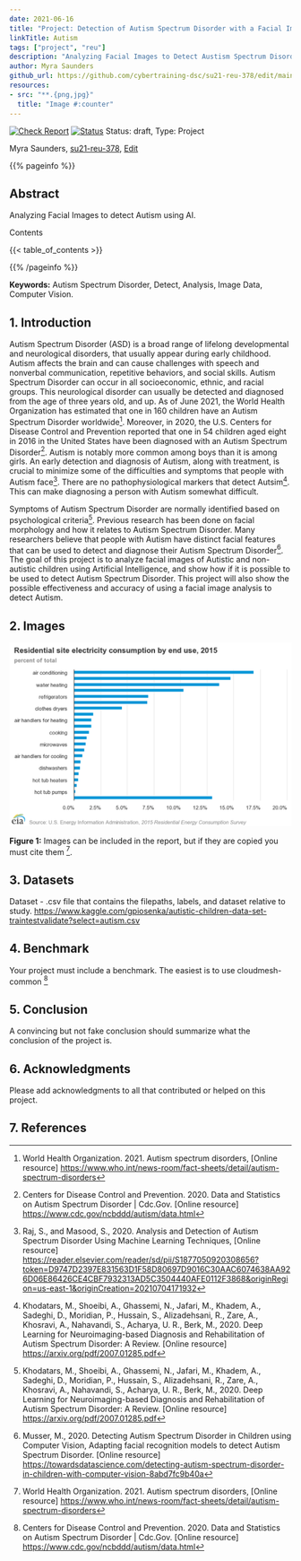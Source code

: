 ```yaml
---
date: 2021-06-16
title: "Project: Detection of Autism Spectrum Disorder with a Facial Image using Artificial Intelligence"
linkTitle: Autism
tags: ["project", "reu"]
description: "Analyzing Facial Images to Detect Austism Spectrum Disorder using AI"
author: Myra Saunders
github_url: https://github.com/cybertraining-dsc/su21-reu-378/edit/main/project/index.md
resources:
- src: "**.{png,jpg}"
  title: "Image #:counter"
---
```


[![Check Report](https://github.com/cybertraining-dsc/su21-reu-378/workflows/Check%20Report/badge.svg)](https://github.com/cybertraining-dsc/su21-reu-378/actions)
[![Status](https://github.com/cybertraining-dsc/su21-reu-378/workflows/Status/badge.svg)](https://github.com/cybertraining-dsc/su21-reu-378/actions)
Status: draft, Type: Project


Myra Saunders, [su21-reu-378](https://github.com/cybertraining-dsc/su21-reu-378), [Edit](https://github.com/cybertraining-dsc/su21-reu-378/blob/main/project/index.md)

{{% pageinfo %}}

## Abstract

Analyzing Facial Images to detect Autism using AI.

Contents

{{< table_of_contents >}}

{{% /pageinfo %}}

**Keywords:** Autism Spectrum Disorder, Detect, Analysis, Image Data, Computer Vision. 

## 1. Introduction

Autism Spectrum Disorder (ASD) is a broad range of lifelong developmental and neurological disorders, that usually appear during early childhood. Autism affects the brain and can cause challenges with speech and nonverbal communication, repetitive behaviors, and social skills. Autism Spectrum Disorder can occur in all socioeconomic, ethnic, and racial groups. This neurological disorder can usually be detected and diagnosed from the age of three years old, and up. As of June 2021, the World Health Organization has estimated that one in 160 children have an Autism Spectrum Disorder worldwide[^1]. Moreover, in 2020, the U.S. Centers for Disease Control and Prevention reported that one in 54 children aged eight in 2016 in the United States have been diagnosed with an Autism Spectrum Disorder[^2]. Autism is notably more common among boys than it is among girls. An early detection and diagnosis of Autism, along with treatment, is crucial to minimize some of the difficulties and symptoms that people with Autism face[^3]. There are no pathophysiological markers that detect Autsim[^4]. This can make diagnosing a person with Autism somewhat difficult. 

Symptoms of Autism Spectrum Disorder are normally identified based on psychological criteria[^4]. Previous research has been done on facial morphology and how it relates to Autism Spectrum Disorder. Many researchers believe that people with Autism have distinct facial features that can be used to detect and diagnose their Autism Spectrum Disorder[^5]. The goal of this project is to analyze facial images of Autistic and non-autistic children using Artificial Intelligence, and show how if it is possible to be used to detect Autism Spectrum Disorder. This project will also show the possible effectiveness and accuracy of using a facial image analysis to detect Autism.

## 2. Images

![Figure 1](https://github.com/cybertraining-dsc/fa20-523-314/raw/main/project/images/chart.png)

**Figure 1:** Images can be included in the report, but if they are copied you must cite them [^1].

## 3. Datasets

Dataset - .csv file that contains the filepaths, labels, and dataset relative to study.
https://www.kaggle.com/gpiosenka/autistic-children-data-set-traintestvalidate?select=autism.csv

## 4. Benchmark

Your project must include a benchmark. The easiest is to use cloudmesh-common [^2]
 
## 5. Conclusion

A convincing but not fake conclusion should summarize what the conclusion of the project is.

## 6. Acknowledgments

Please add acknowledgments to all that contributed or helped on this project. 

## 7. References

[^1]: World Health Organization. 2021. Autism spectrum disorders, [Online resource] https://www.who.int/news-room/fact-sheets/detail/autism-spectrum-disorders

[^2]: Centers for Disease Control and Prevention. 2020. Data and Statistics on Autism Spectrum Disorder | Cdc.Gov. [Online resource] https://www.cdc.gov/ncbddd/autism/data.html

[^3]: Raj, S., and Masood, S., 2020. Analysis and Detection of Autism Spectrum Disorder Using Machine Learning Techniques, [Online resource] https://reader.elsevier.com/reader/sd/pii/S1877050920308656?token=D9747D2397E831563D1F58D80697D9016C30AAC6074638AA926D06E86426CE4CBF7932313AD5C3504440AFE0112F3868&originRegion=us-east-1&originCreation=20210704171932

[^4]: Khodatars, M., Shoeibi, A., Ghassemi, N., Jafari, M., Khadem, A., Sadeghi, D., Moridian, P., Hussain, S., Alizadehsani, R., Zare, A., Khosravi, A., Nahavandi, S., Acharya, U. R., Berk, M., 2020. Deep Learning for Neuroimaging-based Diagnosis and Rehabilitation of Autism Spectrum Disorder: A Review. [Online resource] https://arxiv.org/pdf/2007.01285.pdf

[^5]: Musser, M., 2020. Detecting Autism Spectrum Disorder in Children using Computer Vision, Adapting facial recognition models to detect Autism Spectrum Disorder. [Online resource] https://towardsdatascience.com/detecting-autism-spectrum-disorder-in-children-with-computer-vision-8abd7fc9b40a
